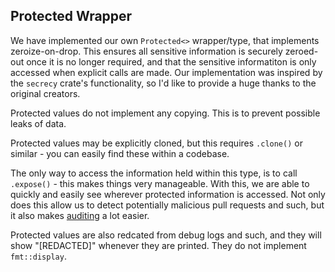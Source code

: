 ## Protected Wrapper

We have implemented our own `Protected<>` wrapper/type, that implements zeroize-on-drop. This ensures all sensitive information is securely zeroed-out once it is no longer required, and that the sensitive informatiton is only accessed when explicit calls are made. Our implementation was inspired by the `secrecy` crate's functionality, so I'd like to provide a huge thanks to the original creators.

Protected values do not implement any copying. This is to prevent possible leaks of data.

Protected values may be explicitly cloned, but this requires `.clone()` or similar - you can easily find these within a codebase.

The only way to access the information held within this type, is to call `.expose()` - this makes things very manageable. With this, we are able to quickly and easily see wherever protected information is accessed. Not only does this allow us to detect potentially malicious pull requests and such, but it also makes [auditing](Auditing.md) a lot easier.

Protected values are also redcated from debug logs and such, and they will show "[REDACTED]" whenever they are printed. They do not implement `fmt::display`.